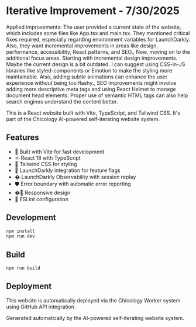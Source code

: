 # Iterative Improvement - 7/30/2025

Applied improvements: The user provided a current state of the website, which includes some files like App.tsx and main.tsx. They mentioned critical fixes required, especially regarding environment variables for LaunchDarkly. Also, they want incremental improvements in areas like design, performance, accessibility, React patterns, and SEO., Now, moving on to the additional focus areas. Starting with incremental design improvements. Maybe the current design is a bit outdated. I can suggest using CSS-in-JS libraries like styled-components or Emotion to make the styling more maintainable. Also, adding subtle animations can enhance the user experience without being too flashy., SEO improvements might involve adding more descriptive meta tags and using React Helmet to manage document head elements. Proper use of semantic HTML tags can also help search engines understand the content better.

This is a React website built with Vite, TypeScript, and Tailwind CSS. It's part of the Chicology AI-powered self-iterating website system.

## Features

- 🚀 Built with Vite for fast development
- ⚛️ React 18 with TypeScript
- 🎨 Tailwind CSS for styling
- 🚦 LaunchDarkly integration for feature flags
- � LaunchDarkly Observability with session replay
- 🛡️ Error boundary with automatic error reporting
- �📱 Responsive design
- 🔧 ESLint configuration

## Development

```bash
npm install
npm run dev
```

## Build

```bash
npm run build
```

## Deployment

This website is automatically deployed via the Chicology Worker system using GitHub API integration.

Generated automatically by the AI-powered self-iterating website system.
